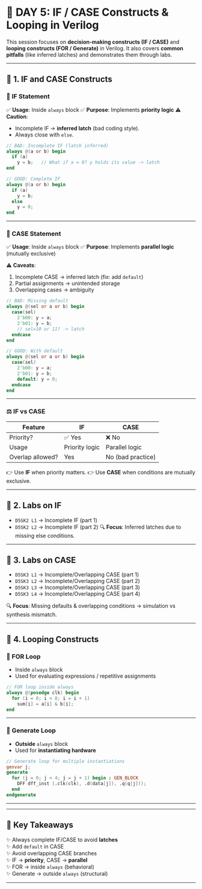 # 🌟 DAY 5: IF / CASE Constructs & Looping in Verilog

This session focuses on **decision-making constructs (IF / CASE)** and **looping constructs (FOR / Generate)** in Verilog.
It also covers **common pitfalls** (like inferred latches) and demonstrates them through labs.

---

## 🧩 1. IF and CASE Constructs

### 🔹 IF Statement

✅ **Usage**: Inside `always` block
✅ **Purpose**: Implements **priority logic**
⚠️ **Caution**:

* Incomplete IF → **inferred latch** (bad coding style).
* Always close with `else`.

```verilog
// BAD: Incomplete IF (latch inferred)
always @(a or b) begin
  if (a)
    y = b;   // What if a = 0? y holds its value -> latch
end

// GOOD: Complete IF
always @(a or b) begin
  if (a)
    y = b;
  else
    y = 0;
end
```

---

### 🔹 CASE Statement

✅ **Usage**: Inside `always` block
✅ **Purpose**: Implements **parallel logic** (mutually exclusive)

⚠️ **Caveats**:

1. Incomplete CASE → inferred latch (fix: add `default`)
2. Partial assignments → unintended storage
3. Overlapping cases → ambiguity

```verilog
// BAD: Missing default
always @(sel or a or b) begin
  case(sel)
    2'b00: y = a;
    2'b01: y = b;
    // sel=10 or 11? -> latch
  endcase
end

// GOOD: With default
always @(sel or a or b) begin
  case(sel)
    2'b00: y = a;
    2'b01: y = b;
    default: y = 0;
  endcase
end
```

---

### ⚖️ IF vs CASE

| Feature          | IF             | CASE              |
| ---------------- | -------------- | ----------------- |
| Priority?        | ✅ Yes          | ❌ No              |
| Usage            | Priority logic | Parallel logic    |
| Overlap allowed? | Yes            | No (bad practice) |

👉 Use **IF** when priority matters.
👉 Use **CASE** when conditions are mutually exclusive.

---

## 🧪 2. Labs on IF

* `D5SK2 L1` → Incomplete IF (part 1)
* `D5SK2 L2` → Incomplete IF (part 2)
  🔍 **Focus**: Inferred latches due to missing else conditions.

---

## 🧪 3. Labs on CASE

* `D5SK3 L1` → Incomplete/Overlapping CASE (part 1)
* `D5SK3 L2` → Incomplete/Overlapping CASE (part 2)
* `D5SK3 L3` → Incomplete/Overlapping CASE (part 3)
* `D5SK3 L4` → Incomplete/Overlapping CASE (part 4)

🔍 **Focus**: Missing defaults & overlapping conditions → simulation vs synthesis mismatch.

---

## 🔄 4. Looping Constructs

### 🔹 FOR Loop

* Inside `always` block
* Used for evaluating expressions / repetitive assignments

```verilog
// FOR loop inside always
always @(posedge clk) begin
  for (i = 0; i < 8; i = i + 1)
    sum[i] = a[i] & b[i];
end
```

---

### 🔹 Generate Loop

* **Outside** `always` block
* Used for **instantiating hardware**

```verilog
// Generate loop for multiple instantiations
genvar j;
generate
  for (j = 0; j < 4; j = j + 1) begin : GEN_BLOCK
    DFF dff_inst (.clk(clk), .d(data[j]), .q(q[j]));
  end
endgenerate
```

---


---

## 📌 Key Takeaways

✨ Always complete IF/CASE to avoid **latches** <br/>
✨ Add `default` in CASE <br/>
✨ Avoid overlapping CASE branches <br/>
✨ IF → **priority**, CASE → **parallel** <br/>
✨ FOR → inside `always` (behavioral) <br/>
✨ Generate → outside `always` (structural) <br/>

---

